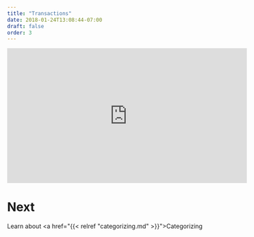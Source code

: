 ```yaml
---
title: "Transactions"
date: 2018-01-24T13:08:44-07:00
draft: false
order: 3
---
```


<iframe width="560" height="315" src="https://www.youtube.com/embed/jVwoCKaoEYI?rel=0" frameborder="0" allow="autoplay; encrypted-media" allowfullscreen></iframe>

# Next

Learn about <a href="{{< relref "categorizing.md" >}}">Categorizing</a>